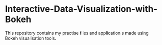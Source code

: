 # Interactive-Data-Visualization-with-Bokeh
This repository contains my practise files and application s made using Bokeh visualisation tools.
